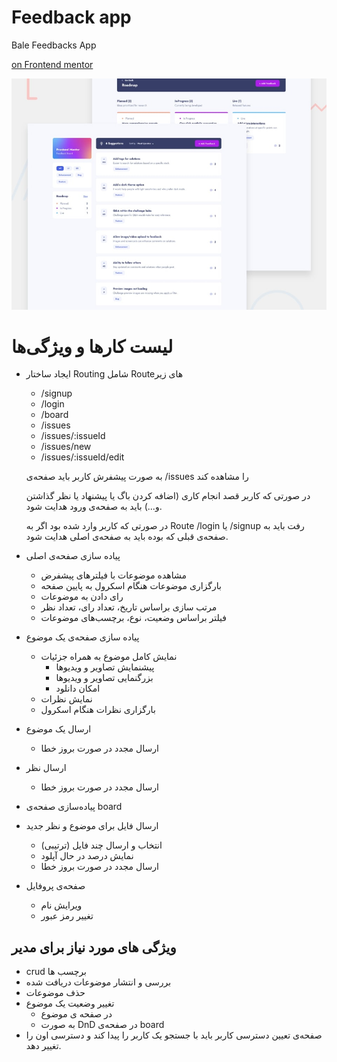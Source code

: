 Feedback app
===========

Bale Feedbacks App

[on Frontend mentor](https://www.frontendmentor.io/challenges/product-feedback-app-wbvUYqjR6)

![Demo](./designs/1.jpg)

# لیست کارها و ویژگی‌ها

- ایجاد ساختار Routing شامل Routeهای زیر

  - /signup
  - /login
  - /board
  - /issues
  - /issues/:issueId
  - /issues/new
  - /issues/:issueId/edit

  به صورت پیشفرش کاربر باید صفحه‌ی /issues را مشاهده کند

  در صورتی که کاربر قصد انجام کاری (اضافه کردن باگ یا پیشنهاد یا نظر گذاشتن و...) باید به صفحه‌ی ورود هدایت شود.

  در صورتی که کاربر وارد شده بود اگر به Route /login یا /signup رفت باید به صفحه‌ی قبلی که بوده باید به صفحه‌ی اصلی هدایت شود.

- پیاده سازی صفحه‌ی اصلی

  - مشاهده موضوعات با فیلترهای پیشفرض
  - بارگزاری موضوعات هنگام اسکرول به پایین صفحه
  - رای دادن به موضوعات
  - مرتب سازی براساس تاریخ، تعداد رای، تعداد نظر
  - فیلتر براساس وضعیت، نوع، برچسب‌های موضوعات

- پیاده سازی صفحه‌ی یک موضوع

  - نمایش کامل موضوع به همراه جزئیات
    - پیشنمایش تصاویر و ویدیوها
    - بزرگنمایی تصاویر و ویدیوها
    - امکان دانلود
  - نمایش نظرات
  - بارگزاری نظرات هنگام اسکرول

- ارسال یک موضوع
  - ارسال مجدد در صورت بروز خطا
- ارسال نظر

  - ارسال مجدد در صورت بروز خطا

- پیاده‌سازی صفحه‌ی board

- ارسال فایل برای موضوع و نظر جدید

  - انتخاب و ارسال چند فایل (ترتیبی)
  - نمایش درصد در حال آپلود
  - ارسال مجدد در صورت بروز خطا

- صفحه‌ی پروفایل
  - ویرایش نام
  - تغییر رمز عبور

## ویژگی های مورد نیاز برای مدیر

- crud برچسب ها
- بررسی و انتشار موضوعات دریافت شده
- حذف موضوعات
- تغییر وضعیت یک موضوع
  - در صفحه ی موضوع
  - به صورت DnD در صفحه‌ی board
- صفحه‌ی تعیین دسترسی کاربر
  باید با جستجو یک کاربر را پیدا کند و دسترسی اون را تغییر دهد.

